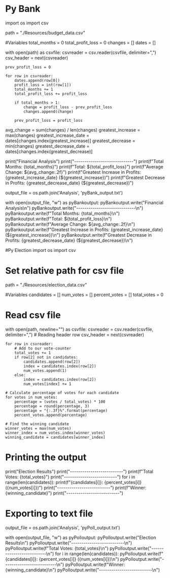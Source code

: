 # Py Bank 
import os
import csv

path = "./Resources/budget_data.csv"

#Variables
total_months = 0
total_profit_loss = 0
changes = []
dates = []

with open(path) as csvfile:
    csvreader = csv.reader(csvfile, delimiter=",")
    csv_header = next(csvreader)

    prev_profit_loss = 0

    for row in csvreader:
        dates.append(row[0])
        profit_loss = int(row[1])
        total_months += 1
        total_profit_loss += profit_loss

        if total_months > 1:
            change = profit_loss - prev_profit_loss
            changes.append(change)

        prev_profit_loss = profit_loss

avg_change = sum(changes) / len(changes)
greatest_increase = max(changes)
greatest_increase_date = dates[changes.index(greatest_increase)]
greatest_decrease = min(changes)
greatest_decrease_date = dates[changes.index(greatest_decrease)]

print("Financial Analysis")
print("-----------------------------")
print(f"Total Months: {total_months}")
print(f"Total: ${total_profit_loss}")
print(f"Average Change: ${avg_change:.2f}")
print(f"Greatest Increase in Profits: {greatest_increase_date} (${greatest_increase})")
print(f"Greatest Decrease in Profits: {greatest_decrease_date} (${greatest_decrease})")

output_file = os.path.join('Analysis', 'pyBank_output.txt')

with open(output_file, "w") as pyBankoutput:
    pyBankoutput.write("Financial Analysis\n")
    pyBankoutput.write("-----------------------------\n")
    pyBankoutput.write(f"Total Months: {total_months}\n")
    pyBankoutput.write(f"Total: ${total_profit_loss}\n")
    pyBankoutput.write(f"Average Change: ${avg_change:.2f}\n")
    pyBankoutput.write(f"Greatest Increase in Profits: {greatest_increase_date} (${greatest_increase})\n")
    pyBankoutput.write(f"Greatest Decrease in Profits: {greatest_decrease_date} (${greatest_decrease})\n")

#Py Election
import os
import csv

# Set relative path for csv file
path = "./Resources/election_data.csv"

#Variables
candidates = []
num_votes = []
percent_votes = []
total_votes = 0

# Read csv file
with open(path, newline="") as csvfile:
    csvreader = csv.reader(csvfile, delimiter=",")
    # Reading header row
    csv_header = next(csvreader)

    for row in csvreader:
        # Add to our vote-counter
        total_votes += 1
        if row[2] not in candidates:
            candidates.append(row[2])
            index = candidates.index(row[2])
            num_votes.append(1)
        else:
            index = candidates.index(row[2])
            num_votes[index] += 1

    # Calculate percentage of votes for each candidate
    for votes in num_votes:
        percentage = (votes / total_votes) * 100
        percentage = round(percentage, 3)
        percentage = "{:.3f}%".format(percentage)
        percent_votes.append(percentage)

    # Find the winning candidate
    winner_votes = max(num_votes)
    winner_index = num_votes.index(winner_votes)
    winning_candidate = candidates[winner_index]

# Printing the output
print("Election Results")
print("--------------------------")
print(f"Total Votes: {total_votes}")
print("--------------------------")
for i in range(len(candidates)):
    print(f"{candidates[i]}: {percent_votes[i]} ({num_votes[i]})")
print("--------------------------")
print(f"Winner: {winning_candidate}")
print("--------------------------")

# Exporting to text file
output_file = os.path.join('Analysis', 'pyPoll_output.txt')

with open(output_file, "w") as pyPolloutput:
    pyPolloutput.write("Election Results\n")
    pyPolloutput.write("--------------------------\n")
    pyPolloutput.write(f"Total Votes: {total_votes}\n")
    pyPolloutput.write("--------------------------\n")
    for i in range(len(candidates)):
        pyPolloutput.write(f"{candidates[i]}: {percent_votes[i]} ({num_votes[i]})\n")
    pyPolloutput.write("--------------------------\n")
    pyPolloutput.write(f"Winner: {winning_candidate}\n")
    pyPolloutput.write("--------------------------\n")
